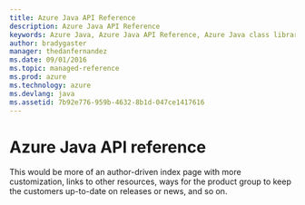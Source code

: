 ```yaml
---
title: Azure Java API Reference
description: Azure Java API Reference
keywords: Azure Java, Azure Java API Reference, Azure Java class library
author: bradygaster
manager: thedanfernandez
ms.date: 09/01/2016
ms.topic: managed-reference
ms.prod: azure
ms.technology: azure
ms.devlang: java
ms.assetid: 7b92e776-959b-4632-8b1d-047ce1417616
---
```


# Azure Java API reference

This would be more of an author-driven index page with more customization, links to other resources, ways for the product group to keep the customers up-to-date on releases or news, and so on. 

